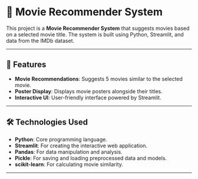 # 🎥 Movie Recommender System

This project is a **Movie Recommender System** that suggests movies based on a selected movie title. The system is built using Python, Streamlit, and data from the IMDb dataset.

---

## 🚀 Features
- **Movie Recommendations**: Suggests 5 movies similar to the selected movie.
- **Poster Display**: Displays movie posters alongside their titles.
- **Interactive UI**: User-friendly interface powered by Streamlit.

---

## 🛠️ Technologies Used
- **Python**: Core programming language.
- **Streamlit**: For creating the interactive web application.
- **Pandas**: For data manipulation and analysis.
- **Pickle**: For saving and loading preprocessed data and models.
- **scikit-learn**: For calculating movie similarity.

---


